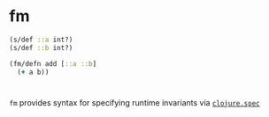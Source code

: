 # fm

```clojure
(s/def ::a int?)
(s/def ::b int?)

(fm/defn add [::a ::b]
  (+ a b))
```

# 

`fm` provides syntax for specifying runtime invariants via
[`clojure.spec`](https://github.com/clojure/spec.alpha/)

